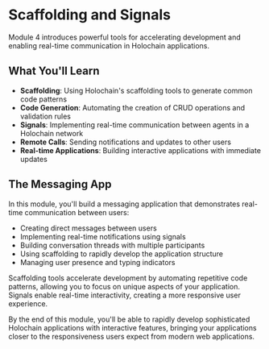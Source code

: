 # Scaffolding and Signals

Module 4 introduces powerful tools for accelerating development and enabling real-time communication in Holochain applications.

## What You'll Learn

- **Scaffolding**: Using Holochain's scaffolding tools to generate common code patterns
- **Code Generation**: Automating the creation of CRUD operations and validation rules
- **Signals**: Implementing real-time communication between agents in a Holochain network
- **Remote Calls**: Sending notifications and updates to other users
- **Real-time Applications**: Building interactive applications with immediate updates

## The Messaging App

In this module, you'll build a messaging application that demonstrates real-time communication between users:

- Creating direct messages between users
- Implementing real-time notifications using signals
- Building conversation threads with multiple participants
- Using scaffolding to rapidly develop the application structure
- Managing user presence and typing indicators

Scaffolding tools accelerate development by automating repetitive code patterns, allowing you to focus on unique aspects of your application. Signals enable real-time interactivity, creating a more responsive user experience.

By the end of this module, you'll be able to rapidly develop sophisticated Holochain applications with interactive features, bringing your applications closer to the responsiveness users expect from modern web applications.